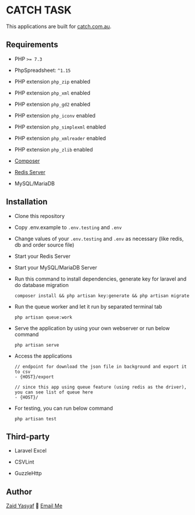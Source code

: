 # CATCH TASK

This applications are built for [catch.com.au](https://catch.com.au).

## Requirements

* PHP `>= 7.3`

* PhpSpreadsheet: `^1.15`

* PHP extension `php_zip` enabled

* PHP extension `php_xml` enabled

* PHP extension `php_gd2` enabled

* PHP extension `php_iconv` enabled

* PHP extension `php_simplexml` enabled

* PHP extension `php_xmlreader` enabled

* PHP extension `php_zlib` enabled

* [Composer](https://getcomposer.org/)

* [Redis Server](https://redis.io/)

* MySQL/MariaDB

## Installation

* Clone this repository

* Copy .env.example to `.env.testing` and `.env`

* Change values of your `.env.testing` and `.env` as necessary
(like redis, db and order source file)

* Start your Redis Server

* Start your MySQL/MariaDB Server

* Run this command to install dependencies, generate key for laravel and do database migration
    ```
    composer install && php artisan key:generate && php artisan migrate
    ```

* Run the queue worker and let it run by separated terminal tab
    ```
    php artisan queue:work
    ```

* Serve the application by using your own webserver or run below command
    ```
    php artisan serve
    ```

* Access the applications
    ```
    // endpoint for download the json file in background and export it to csv
    - {HOST}/export

    // since this app using queue feature (using redis as the driver), you can see list of queue here
    - {HOST}/
    ```

* For testing, you can run below command
    ```
    php artisan test
    ```

## Third-party

* Laravel Excel

* CSVLint

* GuzzleHttp


## Author

[Zaid Yasyaf](https://www.linkedin.com/in/zaidysf/) :email: [Email Me](mailto:zaid.ug@gmail.com)
